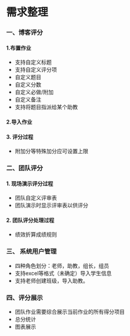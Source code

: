 # 需求整理

### 一、博客评分

#### 1.布置作业

- 支持自定义标题
 - 支持自定义评分项
  - 自定义题目
  - 自定义分数
  - 自定义必做/附加
  - 自定义备注
  - 支持将题目指派给某个助教

#### 2.导入作业

#### 3. 评分过程

- 附加分等特殊加分应可设置上限



### 二、团队评分

#### 1. 现场演示评分过程

- 团队自定义评审表
- 团队演示时显示评审表以供评分

#### 2. 团队评分处理过程

- 绩效折算成绩规则



### 三、 系统用户管理

- 四种角色划分：老师，助教，组长，组员
- 支持excel等格式（未确定）导入学生信息
- 支持老师创建班级，导入助教。



### 四、评分展示

- 团队作业需要综合展示当前作业的所有得分项目
- 总分统计
- 图表展示